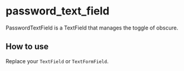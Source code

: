 # password_text_field

PasswordTextField is a TextField that manages the toggle of obscure.

## How to use

Replace your `TextField` or `TextFormField`.

